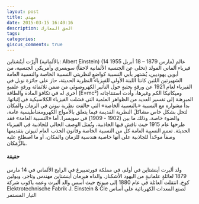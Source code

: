 ```yaml
---
layout: post
title: مهذي
date: 2015-03-15 16:40:16
description: الحق المعارك
tags: 
categories:
giscus_comments: true
---
```


ألْبِرْت أينْشتاين (بالألمانية: Albert Einstein) (14 مارس 1879 – 18 أبريل 1955) عالم فيزياء ألماني المولد (تخلى عن الجنسية الألمانية لاحقاً) سويسري وأمريكي الجنسية، من أبوين يهوديين، يُشتهر بأبي النسبية كواضعٍ لنظريتي النسبية الخاصة والنسبية العامة الشهيرتين اللتين كانتا اللبنة الأولى للفيزياء النظرية الحديثة، حاز على جائزة نوبل في الفيزياء لعام 1921 عن ورقةٍ بحثيةٍ حول التأثير الكهروضوئي من ضمن ثلاثمائة ورقةٍ علميةٍ أخرى له في تكافؤ المادة والطاقة (E=mc²) وميكانيكا الكم وغيرها، وأدت استنتاجاته المبرهنة إلى تفسير العديد من الظواهر العلمية التي فشلت الفيزياء الكلاسيكية في إثباتها. بدأ مشواره مع النسبية «بالنسبية الخاصة» التي خالفت نظرية نيوتن في الزمان والمكان لتحل بشكل خاص مشاكلَ النظرية القديمة فيما يتعلق بالأمواج الكهرومغناطيسية عامة، والضوء خاصة، وذلك ما بين (1902 - 1909) في سويسرا. أما «النسبية العامة» فقد طرحها عام 1915 حيث ناقش فيها الجاذبية، وتُمثل الوصف الحالي للجاذبية في الفيزياء الحديثة. تعمم النسبية العامة كل من النسبية الخاصة وقانون الجذب العام لنيوتن بتقديمها وصفاً موحّداً للجاذبية على أنها خاصية هندسية للزمان والمكان، أو ما اصطلح عليه بالزَّمَكان.
#### حقيقة

ولد ألبرت أينشتاين في أولم، في مملكة فورتمبيرغ في الرايخ الألماني في 14 مارس 1879 لعائلةٍ علمانيةٍ من اليهود الأشكناز. والداه هيرمان أينشتاين مهندس وتاجر، وبولين كوخ. انتقلت العائلة في عام 1880 إلى ميونخ حيث أسس والد ألبرت وعمه ياكوب شركة Elektrotechnische Fabrik J. Einstein & Cie لصنع المعدات الكهربائية على أساس التيار المستمر
